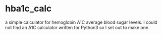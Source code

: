 # hba1c_calc
a simple calculator for hemoglobin A1C average blood sugar levels.
I could not find an A1C calculator written for Python3 so I set out to make one. 
